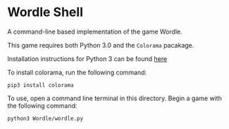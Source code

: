 # Wordle Shell
 A command-line based implementation of the game Wordle.

 This game requires both Python 3.0 and the `Colorama` pacakage. 
 
 Installation instructions for Python 3 can be found [here](https://www.python.org/downloads/)
 
 To install colorama, run the following command:
 ```
 pip3 install colorama
 ```

 To use, open a command line terminal in this directory. Begin a game with the following command:
 ```
 python3 Wordle/wordle.py
 ```
 
 
